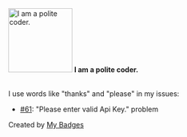 <img src="https://github.com/my-badges/my-badges/blob/master/src/all-badges/polite-coder/polite-coder.png?raw=true" alt="I am a polite coder." title="I am a polite coder." width="128">
<strong>I am a polite coder.</strong>
<br><br>

I use words like "thanks" and "please" in my issues:

- <a href="https://github.com/wakatime/notepadpp-wakatime/issues/61">#61</a>: "Please enter valid Api Key." problem


Created by <a href="https://github.com/my-badges/my-badges">My Badges</a>